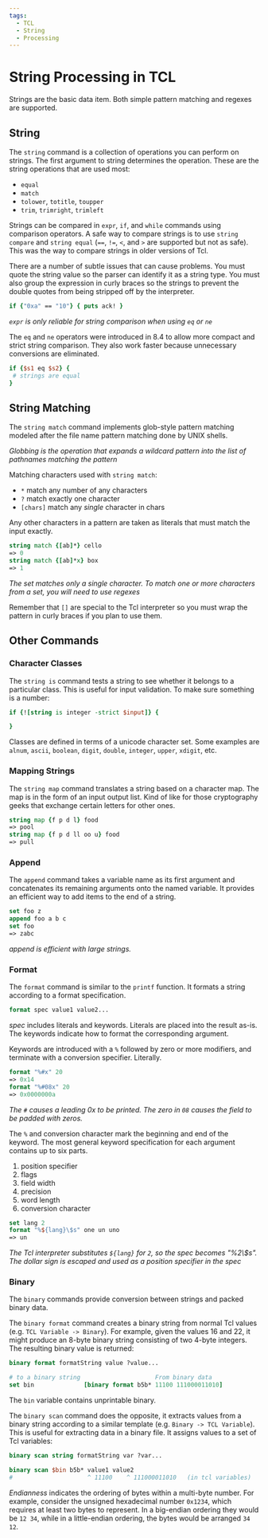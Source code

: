 ```yaml
---
tags:
  - TCL
  - String
  - Processing
---
```


# String Processing in TCL

Strings are the basic data item. Both simple pattern matching and regexes are supported.

## String

The `string` command is a collection of operations you can perform on strings. The first argument to string determines the operation. These are the string operations that are used most:

- `equal`
- `match`
- `tolower`, `totitle`, `toupper`
- `trim`, `trimright`, `trimleft`

Strings can be compared in `expr`, `if`, and `while` commands using comparison operators. A safe way to compare strings is to use `string compare` and `string equal` (`==`, `!=`, `<`, and `>` are supported but not as safe). This was the way to compare strings in older versions of Tcl. 

There are a number of subtle issues that can cause problems. You must quote the string value so the parser can identify it as a string type. You must also group the expression in curly braces so the strings to prevent the double quotes from being stripped off by the interpreter.

```tcl
if {"0xa" == "10"} { puts ack! }
```
*`expr` is only reliable for string comparison when using `eq` or `ne`*

The `eq` and `ne` operators were introduced in 8.4 to allow more compact and strict string comparison. They also work faster because unnecessary conversions are eliminated. 

 ```tcl
 if {$s1 eq $s2} {
  # strings are equal
 }
 ```

## String Matching

The `string match` command implements glob-style pattern matching modeled after the file name pattern matching done by UNIX shells. 

*Globbing is the operation that expands a wildcard pattern into the list of pathnames matching the pattern*

Matching characters used with `string match`:
- `*` match any number of any characters
- `?` match exactly one character
- `[chars]` match any *single* character in chars

Any other characters in a pattern are taken as literals that must match the input exactly.

```tcl
string match {[ab]*} cello
=> 0
string match {[ab]*x} box
=> 1
```
*The set matches only a single character. To match one or more characters from a set, you will need to use regexes*

Remember that `[]` are special to the Tcl interpreter so you must wrap the pattern in curly braces if you plan to use them.

## Other Commands

### Character Classes

The `string is` command tests a string to see whether it belongs to a particular class. This is useful for input validation. To make sure something is a number:

```tcl
if {![string is integer -strict $input]} {

}
```

Classes are defined in terms of a unicode character set. Some examples are `alnum`, `ascii`, `boolean`, `digit`, `double`, `integer`, `upper`, `xdigit`, etc.

### Mapping Strings

The `string map` command translates a string based on a character map. The map is in the form of an input output list. Kind of like for those cryptography geeks that exchange certain letters for other ones.

```tcl
string map {f p d l} food
=> pool
string map {f p d ll oo u} food
=> pull
```

### Append

The `append` command takes a variable name as its first argument and concatenates its remaining arguments onto the named variable. It provides an efficient way to add items to the end of a string.

```tcl
set foo z
append foo a b c
set foo
=> zabc
```
*append is efficient with large strings.*

### Format

The `format` command is similar to the `printf` function. It formats a string according to a format specification.

```tcl
format spec value1 value2...
```

*spec* includes literals and keywords. Literals are placed into the result as-is. The keywords indicate how to format the corresponding argument.

Keywords are introduced with a `%` followed by zero or more modifiers, and terminate with a conversion specifier. Literally. 

```tcl
format "%#x" 20
=> 0x14
format "%#08x" 20
=> 0x0000000a
```

 *The `#` causes a leading 0x to be printed. The zero in `08` causes the field to be padded with zeros.*

The `%` and conversion character mark the beginning and end of the keyword. The most general keyword specification for each argument contains up to six parts.
1. position specifier
2. flags
3. field width
4. precision
5. word length
6. conversion character



```tcl
set lang 2
format "%${lang}\$s" one un uno
=> un
```
*The Tcl interpreter substitutes `${lang}` for `2`, so the spec becomes "%2\\$s". The dollar sign is escaped and used as a position specifier in the spec*

### Binary

The `binary` commands provide conversion between strings and packed binary data.

The `binary format` command creates a binary string from normal Tcl values (e.g. `TCL Variable -> Binary`). For example, given the values 16 and 22, it might produce an 8-byte binary string consisting of two 4-byte integers. The resulting binary value is returned:

```tcl
binary format formatString value ?value...
```
```tcl
# to a binary string                     From binary data
set bin              [binary format b5b* 11100 111000011010]
```

The `bin` variable contains unprintable binary. 

The `binary scan` command does the opposite, it extracts values from a binary string according to a similar template (e.g. `Binary -> TCL Variable`). This is useful for extracting data in a binary file. It assigns values to a set of Tcl variables:

```tcl
binary scan string formatString var ?var...
```
```tcl
binary scan $bin b5b* value1 value2
#                     ^ 11100    ^ 111000011010   (in tcl variables)
```

*Endianness* indicates the ordering of bytes within a multi-byte number. For example, consider the unsigned hexadecimal number `0x1234`, which requires at least two bytes to represent. In a big-endian ordering they would be `12 34`, while in a little-endian ordering, the bytes would be arranged `34 12`. 